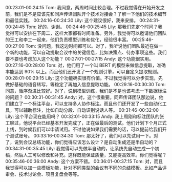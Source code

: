00:23:01-00:24:15 Tom: 我同意，两周时间比较合理。不过我觉得在开始开发之前，我们是不是应该先和同声传译团队开个技术对接会？了解一下他们的技术细节和最佳实践。
00:24:16-00:24:30 Lily: 这个建议很好，我来安排。
00:24:31-00:24:45 Tom: 好的，谢谢。
00:24:46-00:25:45 Lily: 那我们先定个时间？我觉得可以安排在下周二，这样大家都有时间准备。另外，我觉得可以邀请他们团队的王工和李工一起来，他们负责模型训练和优化，经验很丰富。
00:25:46-00:27:00 Tom: 没问题，我这边时间都可以。对了，我听说他们团队最近在做一个新的功能，可以自动提取会议中的关键信息，比如决策点、待办事项这些。我们要不要也考虑加入这个功能？
00:27:01-00:27:15 Andy: 这个功能很实用。
00:27:16-00:28:00 Tom: 对，他们用了一个叫 BERT 的模型来做信息提取，准确率能达到 90% 以上。而且他们还开发了一个规则引擎，可以自定义提取规则。
00:28:01-00:29:15 Lily: 这个功能确实很有价值。不过我觉得可以分步实现，先做好基础的语音转写，等稳定了再加入信息提取功能。
00:29:16-00:30:30 Tom: 同意，循序渐进比较好。对了，说到模型训练，我们是不是也该考虑一下数据标注的问题？
00:30:31-00:31:45 Andy: 对，这个很重要。同声传译团队那边说，他们建立了一个标注平台，可以支持多人协作标注。而且他们还开发了一些自动化工具，可以辅助标注，比如自动分段、自动识别说话人等。
00:31:46-00:32:00 Lily: 这个平台现在能用吗？
00:32:01-00:33:15 Andy: 我上周刚和标注团队的张工聊过，他说平台已经基本开发完成了，正在做最后的测试。他们计划下个月正式上线，到时候我们可以申请试用。不过他说如果我们需要的话，可以提前给我们开个测试账号。
00:33:16-00:34:30 Tom: 那太好了，我们可以先试用一下。对了，说到会议总结功能，你们觉得应该怎么设计？是自动生成还是半自动的？
00:34:31-00:35:45 Lily: 我觉得可以先做半自动的，让系统先自动生成一个初稿，然后人工可以修改和补充。这样既能保证质量，又能提高效率。你们觉得呢？
00:35:46-00:36:00 Andy: 这个方案不错。
00:36:01-00:37:15 Tom: 对，而且我觉得可以加一些模板功能，针对不同类型的会议有不同的总结模板。比如产品评审会、技术讨论会、项目复盘会等等。
